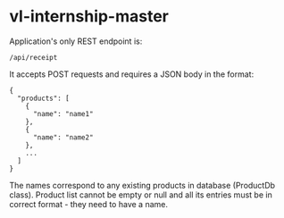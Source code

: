 # vl-internship-master

Application's only REST endpoint is:
```
/api/receipt
```
It accepts POST requests and requires a JSON body in the format:
```
{
  "products": [
    {
      "name": "name1"
    },
    {
      "name": "name2"
    },
    ...
  ]
}
```
The names correspond to any existing products in database (ProductDb class). Product list cannot be empty or null and all its entries must be in correct format - they need to have a name.
